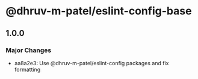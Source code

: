 # @dhruv-m-patel/eslint-config-base

## 1.0.0

### Major Changes

- aa8a2e3: Use @dhruv-m-patel/eslint-config packages and fix formatting
